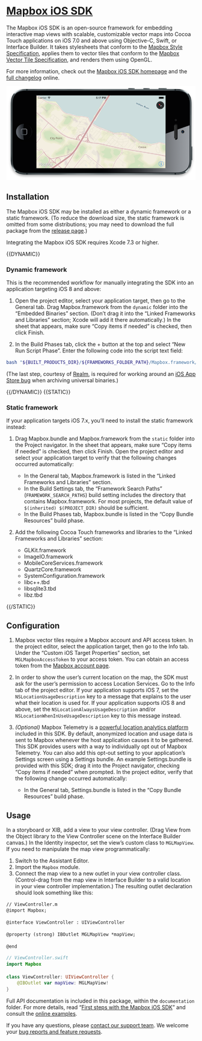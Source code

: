 # [Mapbox iOS SDK](https://www.mapbox.com/ios-sdk/)

The Mapbox iOS SDK is an open-source framework for embedding interactive map views with scalable, customizable vector maps into Cocoa Touch applications on iOS 7.0 and above using Objective-C, Swift, or Interface Builder. It takes stylesheets that conform to the [Mapbox Style Specification](https://www.mapbox.com/mapbox-gl-style-spec/), applies them to vector tiles that conform to the [Mapbox Vector Tile Specification](https://www.mapbox.com/developers/vector-tiles/), and renders them using OpenGL.

For more information, check out the [Mapbox iOS SDK homepage](https://www.mapbox.com/ios-sdk/) and the [full changelog](https://github.com/mapbox/mapbox-gl-native/blob/master/platform/ios/CHANGELOG.md) online.

[![](https://raw.githubusercontent.com/mapbox/mapbox-gl-native/master/platform/ios/screenshot.png)]()

## Installation

The Mapbox iOS SDK may be installed as either a dynamic framework or a static framework. (To reduce the download size, the static framework is omitted from some distributions; you may need to download the full package from the [release page](https://github.com/mapbox/mapbox-gl-native/releases/).)

Integrating the Mapbox iOS SDK requires Xcode 7.3 or higher.

{{DYNAMIC}}

### Dynamic framework

This is the recommended workflow for manually integrating the SDK into an application targeting iOS 8 and above:

1. Open the project editor, select your application target, then go to the General tab. Drag Mapbox.framework from the `dynamic` folder into the “Embedded Binaries” section. (Don’t drag it into the “Linked Frameworks and Libraries” section; Xcode will add it there automatically.) In the sheet that appears, make sure “Copy items if needed” is checked, then click Finish.

1. In the Build Phases tab, click the + button at the top and select “New Run Script Phase”. Enter the following code into the script text field:

```bash
bash "${BUILT_PRODUCTS_DIR}/${FRAMEWORKS_FOLDER_PATH}/Mapbox.framework/strip-frameworks.sh"
```

(The last step, courtesy of [Realm](https://github.com/realm/realm-cocoa/), is required for working around an [iOS App Store bug](http://www.openradar.me/radar?id=6409498411401216) when archiving universal binaries.)

{{/DYNAMIC}}
{{STATIC}}

### Static framework

If your application targets iOS 7.x, you’ll need to install the static framework instead:

1. Drag Mapbox.bundle and Mapbox.framework from the `static` folder into the Project navigator. In the sheet that appears, make sure “Copy items if needed” is checked, then click Finish. Open the project editor and select your application target to verify that the following changes occurred automatically:

   - In the General tab, Mapbox.framework is listed in the “Linked Frameworks and Libraries” section.
   - In the Build Settings tab, the “Framework Search Paths” (`FRAMEWORK_SEARCH_PATHS`) build setting includes the directory that contains Mapbox.framework. For most projects, the default value of `$(inherited) $(PROJECT_DIR)` should be sufficient.
   - In the Build Phases tab, Mapbox.bundle is listed in the “Copy Bundle Resources” build phase.

1. Add the following Cocoa Touch frameworks and libraries to the “Linked Frameworks and Libraries” section:

   - GLKit.framework
   - ImageIO.framework
   - MobileCoreServices.framework
   - QuartzCore.framework
   - SystemConfiguration.framework
   - libc++.tbd
   - libsqlite3.tbd
   - libz.tbd

{{/STATIC}}

## Configuration

1. Mapbox vector tiles require a Mapbox account and API access token. In the project editor, select the application target, then go to the Info tab. Under the “Custom iOS Target Properties” section, set `MGLMapboxAccessToken` to your access token. You can obtain an access token from the [Mapbox account page](https://www.mapbox.com/studio/account/tokens/).

1. In order to show the user’s current location on the map, the SDK must ask for the user’s permission to access Location Services. Go to the Info tab of the project editor. If your application supports iOS 7, set the `NSLocationUsageDescription` key to a message that explains to the user what their location is used for. If your application supports iOS 8 and above, set the `NSLocationAlwaysUsageDescription` and/or `NSLocationWhenInUseUsageDescription` key to this message instead.

1. _(Optional)_ Mapbox Telemetry is a [powerful location analytics platform](https://www.mapbox.com/telemetry/) included in this SDK. By default, anonymized location and usage data is sent to Mapbox whenever the host application causes it to be gathered. This SDK provides users with a way to individually opt out of Mapbox Telemetry. You can also add this opt-out setting to your application’s Settings screen using a Settings bundle. An example Settings.bundle is provided with this SDK; drag it into the Project navigator, checking “Copy items if needed” when prompted. In the project editor, verify that the following change occurred automatically:

   - In the General tab, Settings.bundle is listed in the “Copy Bundle Resources” build phase.

## Usage

In a storyboard or XIB, add a view to your view controller. (Drag View from the Object library to the View Controller scene on the Interface Builder canvas.) In the Identity inspector, set the view’s custom class to `MGLMapView`. If you need to manipulate the map view programmatically:

1. Switch to the Assistant Editor.
1. Import the `Mapbox` module.
1. Connect the map view to a new outlet in your view controller class. (Control-drag from the map view in Interface Builder to a valid location in your view controller implementation.) The resulting outlet declaration should look something like this:

```objc
// ViewController.m
@import Mapbox;

@interface ViewController : UIViewController

@property (strong) IBOutlet MGLMapView *mapView;

@end
```

```swift
// ViewController.swift
import Mapbox

class ViewController: UIViewController {
    @IBOutlet var mapView: MGLMapView!
}
```

Full API documentation is included in this package, within the `documentation` folder. For more details, read “[First steps with the Mapbox iOS SDK](https://www.mapbox.com/help/first-steps-ios-sdk/)” and consult the [online examples](https://www.mapbox.com/ios-sdk/examples/).

If you have any questions, please [contact our support team](https://www.mapbox.com/contact/). We welcome your [bug reports and feature requests](https://github.com/mapbox/mapbox-gl-native/issues/).
